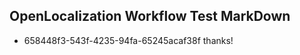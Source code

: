 ## OpenLocalization Workflow Test MarkDown
* 658448f3-543f-4235-94fa-65245acaf38f 
thanks!<!--HONumber=Mar16_HO2-->
